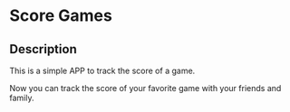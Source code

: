 # Score Games
## Description
This is a simple APP to track the score of a game.

Now you can track the score of your favorite game with your friends and family.
